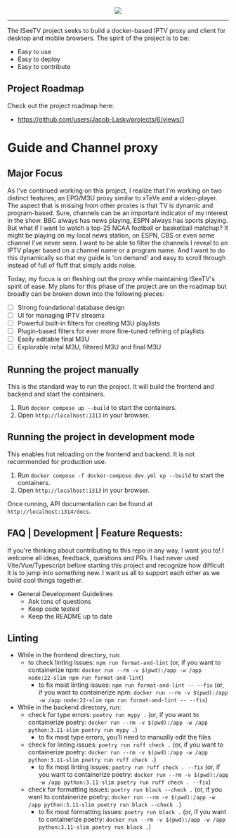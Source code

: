 <p align="center"><img src=https://github.com/user-attachments/assets/16ca67e4-b7ec-430b-82c5-65042506797d/></p>

<hr></hr>

The ISeeTV project seeks to build a docker-based IPTV proxy and client for desktop and mobile browsers. The spirit of the project is to be:
- Easy to use
- Easy to deploy
- Easy to contribute

## Project Roadmap
Check out the project roadmap here:
- https://github.com/users/Jacob-Lasky/projects/6/views/1

# Guide and Channel proxy
## Major Focus
As I've continued working on this project, I realize that I'm working on two distinct features; an EPG/M3U proxy similar to xTeVe and a video-player. The aspect that is missing from other proxies is that TV is dynamic and program-based. Sure, channels can be an important indicator of my interest in the show. BBC always has news playing, ESPN always has sports playing. But what if I want to watch a top-25 NCAA football or basketball matchup? It might be playing on my local news station, on ESPN, CBS or even some channel I've never seen. I want to be able to filter the channels I reveal to an IPTV player based on a channel name or a program name. And I want to do this dynamically so that my guide is 'on demand' and easy to scroll through instead of full of fluff that simply adds noise.

Today, my focus is on fleshing out the proxy while maintaining ISeeTV's spirit of ease. My plans for this phase of the project are on the roadmap but broadly can be broken down into the following pieces:
- [ ] Strong foundational database design
- [ ] UI for managing IPTV streams
- [ ] Powerful built-in filters for creating M3U playlists
- [ ] Plugin-based filters for ever more fine-tuned refining of playlists
- [ ] Easily editable final M3U
- [ ] Explorable inital M3U, filtered M3U and final M3U

## Running the project manually
This is the standard way to run the project. It will build the frontend and backend and start the containers.

1. Run `docker compose up --build` to start the containers.
2. Open `http://localhost:1313` in your browser.

## Running the project in development mode
This enables hot reloading on the frontend and backend. It is not recommended for production use.

1. Run `docker compose -f docker-compose.dev.yml up --build` to start the containers.
2. Open `http://localhost:1313` in your browser.

Once running, API documentation can be found at `http://localhost:1314/docs`.

## FAQ | Development | Feature Requests:
If you're thinking about contributing to this repo in any way, I want you to! I welcome all ideas, feedback, questions and PRs. I had never used Vite/Vue/Typescript before starting this project and recognize how difficult it is to jump into something new. I want us all to support each other as we build cool things together.
- General Development Guidelines
  - Ask tons of questions
  - Keep code tested
  - Keep the README up to date


## Linting
- While in the frontend directory, run:
  - to check linting issues: `npm run format-and-lint` (or, if you want to containerize npm: `docker run --rm -v $(pwd):/app -w /app node:22-slim npm run format-and-lint`)
    - to fix most linting issues: `npm run format-and-lint -- --fix` (or, if you want to containerize npm: `docker run --rm -v $(pwd):/app -w /app node:22-slim npm run format-and-lint -- --fix`)
- While in the backend directory, run:
  - check for type errors: `poetry run mypy .` (or, if you want to containerize poetry: `docker run --rm -v $(pwd):/app -w /app python:3.11-slim poetry run mypy .`)
    - to fix most type errors, you'll need to manually edit the files
  - check for linting issues: `poetry run ruff check .` (or, if you want to containerize poetry: `docker run --rm -v $(pwd):/app -w /app python:3.11-slim poetry run ruff check .`)
    - to fix most linting issues: `poetry run ruff check . --fix` (or, if you want to containerize poetry: `docker run --rm -v $(pwd):/app -w /app python:3.11-slim poetry run ruff check . --fix`)
  - check for formatting issues: `poetry run black --check .` (or, if you want to containerize poetry: `docker run --rm -v $(pwd):/app -w /app python:3.11-slim poetry run black --check .`)
    - to fix most formatting issues: `poetry run black .` (or, if you want to containerize poetry: `docker run --rm -v $(pwd):/app -w /app python:3.11-slim poetry run black .`)
